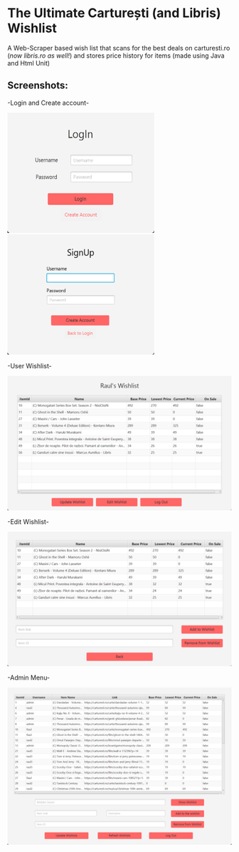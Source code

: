 # The Ultimate Carturești (and Libris) Wishlist
A Web-Scraper based wish list that scans for the best deals on carturesti.ro (*now libris.ro as well!*) and stores price history for items (made using Java and Html Unit)

## Screenshots: 

-Login and Create account-

<img src="screenshots/1_login.png" width="330" height="270" /> <img src="screenshots/2_sign_up.png?" width="330" height="270" /> 

-User Wishlist-

<img src="screenshots/3_wishlist.png"/> 

-Edit Wishlist-

<img src="screenshots/4_edit_wishllist.png?"/> 

-Admin Menu-

<img src="screenshots/5_admin_menu.png" /> 
